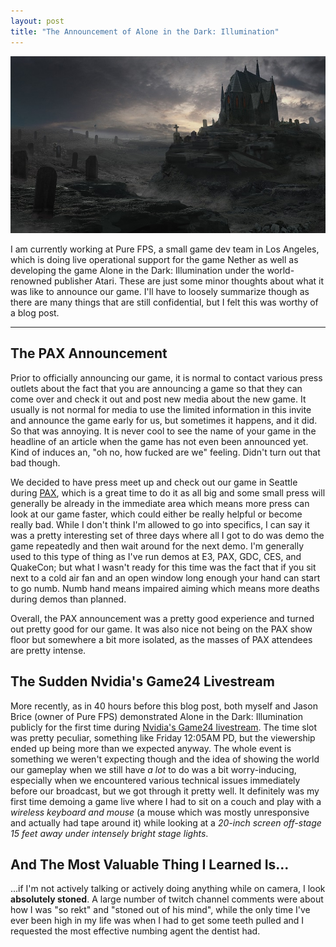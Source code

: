 ```yaml
---
layout: post
title: "The Announcement of Alone in the Dark: Illumination"
---
```


[![Alone in the Dark: Illumination, Cemetary](/assets/aitd_cemetary_720.jpg)](/assets/aitd_cemetary.jpg)

I am currently working at Pure FPS, a small game dev team in Los Angeles, which is doing live operational support for the game Nether as well as developing the game Alone in the Dark: Illumination under the world-renowned publisher Atari. These are just some minor thoughts about what it was like to announce our game. I'll have to loosely summarize though as there are many things that are still confidential, but I felt this was worthy of a blog post.

-----

## The PAX Announcement

Prior to officially announcing our game, it is normal to contact various press outlets about the fact that you are announcing a game so that they can come over and check it out and post new media about the new game. It usually is not normal for media to use the limited information in this invite and announce the game early for us, but sometimes it happens, and it did. So that was annoying. It is never cool to see the name of your game in the headline of an article when the game has not even been announced yet. Kind of induces an, "oh no, how fucked are we" feeling. Didn't turn out that bad though.

<!--more-->

We decided to have press meet up and check out our game in Seattle during [PAX](http://prime.paxsite.com/), which is a great time to do it as all big and some small press will generally be already in the immediate area which means more press can look at our game faster, which could either be really helpful or become really bad. While I don't think I'm allowed to go into specifics, I can say it was a pretty interesting set of three days where all I got to do was demo the game repeatedly and then wait around for the next demo. I'm generally used to this type of thing as I've run demos at E3, PAX, GDC, CES, and QuakeCon; but what I wasn't ready for this time was the fact that if you sit next to a cold air fan and an open window long enough your hand can start to go numb. Numb hand means impaired aiming which means more deaths during demos than planned.

Overall, the PAX announcement was a pretty good experience and turned out pretty good for our game. It was also nice not being on the PAX show floor but somewhere a bit more isolated, as the masses of PAX attendees are pretty intense.

## The Sudden Nvidia's Game24 Livestream

More recently, as in 40 hours before this blog post, both myself and Jason Brice (owner of Pure FPS) demonstrated Alone in the Dark: Illumination publicly for the first time during [Nvidia's Game24 livestream](http://www.twitch.tv/m/628513). The time slot was pretty peculiar, something like Friday 12:05AM PD, but the viewership ended up being more than we expected anyway. The whole event is something we weren't expecting though and the idea of showing the world our gameplay when we still have *a lot* to do was a bit worry-inducing, especially when we encountered various technical issues immediately before our broadcast, but we got through it pretty well. It definitely was my first time demoing a game live where I had to sit on a couch and play with a *wireless keyboard and mouse* (a mouse which was mostly unresponsive and actually had tape around it) while looking at a *20-inch screen off-stage 15 feet away under intensely bright stage lights*.

## And The Most Valuable Thing I Learned Is...

...if I'm not actively talking or actively doing anything while on camera, I look **absolutely stoned**. A large number of twitch channel comments were about how I was "so rekt" and "stoned out of his mind", while the only time I've ever been high in my life was when I had to get some teeth pulled and I requested the most effective numbing agent the dentist had.